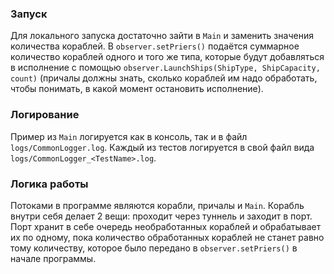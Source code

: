### Запуск

Для локального запуска достаточно зайти в `Main` и заменить значения количества кораблей. В `observer.setPriers()` подаётся cуммарное количество кораблей одного и того же типа, которые будут добавляться в исполнение с помощью `observer.LaunchShips(ShipType, ShipCapacity, count)` (причалы должны знать, сколько кораблей им надо обработать, чтобы понимать, в какой момент остановить исполнение).

### Логирование

Пример из `Main` логируется как в консоль, так и в файл `logs/CommonLogger.log`. Каждый из тестов логируется в свой файл вида `logs/CommonLogger_<TestName>.log`.

### Логика работы

Потоками в программе являются корабли, причалы и `Main`. Корабль внутри себя делает 2 вещи: проходит через туннель и заходит в порт. Порт хранит в себе очередь необработанных кораблей и обрабатывает их по одному, пока количество обработанных кораблей не станет равно тому количеству, которое было передано в `observer.setPriers()` в начале программы.
